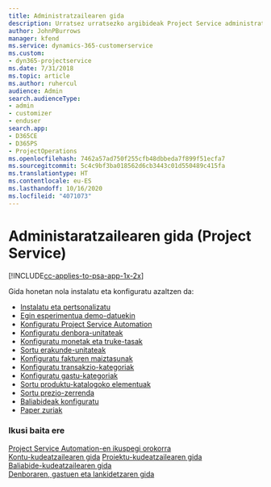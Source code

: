 ```yaml
---
title: Administratzailearen gida
description: Urratsez urratsezko argibideak Project Service administratzailerako
author: JohnPBurrows
manager: kfend
ms.service: dynamics-365-customerservice
ms.custom:
- dyn365-projectservice
ms.date: 7/31/2018
ms.topic: article
ms.author: ruhercul
audience: Admin
search.audienceType:
- admin
- customizer
- enduser
search.app:
- D365CE
- D365PS
- ProjectOperations
ms.openlocfilehash: 7462a57ad750f255cfb48dbbeda7f899f51ecfa7
ms.sourcegitcommit: 5c4c9bf3ba018562d6cb3443c01d550489c415fa
ms.translationtype: HT
ms.contentlocale: eu-ES
ms.lasthandoff: 10/16/2020
ms.locfileid: "4071073"
---
```

# <a name="administrator-guide-project-service"></a>Administaratzailearen gida (Project Service)

[!INCLUDE[cc-applies-to-psa-app-1x-2x](../includes/cc-applies-to-psa-app-1x-2x.md)]

Gida honetan nola instalatu eta konfiguratu azaltzen da:  
  
- [Instalatu eta pertsonalizatu](install-customize.md)
- [Egin esperimentua demo-datuekin](use-demo-data.md)
- [Konfiguratu Project Service Automation](configure.md)
- [Konfiguratu denbora-unitateak](set-up-time-units.md)
- [Konfiguratu monetak eta truke-tasak](set-up-currencies-exchange-rates.md)
- [Sortu erakunde-unitateak](create-organizational-units.md)
- [Konfiguratu fakturen maiztasunak](set-up-invoice-frequencies.md)
- [Konfiguratu transakzio-kategoriak](configure-transaction-categories.md)
- [Konfiguratu gastu-kategoriak](configure-expense-categories.md)
- [Sortu produktu-katalogoko elementuak](create-product-catalog-items.md)
- [Sortu prezio-zerrenda](create-price-list.md)
- [Baliabideak konfiguratu](set-up-resources.md)
- [Paper zuriak](white-papers.md)
  
### <a name="see-also"></a>Ikusi baita ere  
 [Project Service Automation-en ikuspegi orokorra](../psa/overview.md)    
 [Kontu-kudeatzailearen gida](../psa/account-manager-guide.md) [Proiektu-kudeatzailearen gida](../psa/project-manager-guide.md)   
 [Baliabide-kudeatzailearen gida](../psa/resource-manager-guide.md)   
 [Denboraren, gastuen eta lankidetzaren gida](../psa/time-expense-collaboration-guide.md)

